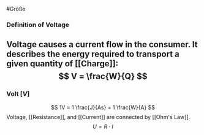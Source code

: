 #Größe 
### Definition of Voltage
Voltage causes a current flow in the consumer. It describes the energy required to transport a given quantity of [[Charge]]: 
$$
V = \frac{W}{Q}
$$
---
### Volt \[$V$]
$$
1V = 1 \frac{J}{As} = 1 \frac{W}{A}
$$
Voltage, [[Resistance]], and [[Current]] are connected by [[Ohm's Law]].
$$
U = R \cdot I
$$
